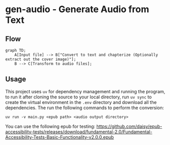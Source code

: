 gen-audio - Generate Audio from Text
====================================

## Flow
```mermaid
graph TD;
    A[Input file] --> B["Convert to text and chapterize (Optionally extract out the cover image)"];
    B --> C[Transform to audio files];
```

## Usage

This project uses `uv` for dependency management and running the program, to run it after cloning the source to your local directory, run `uv sync` to create the virtual environment in the `.env` directory and download all the dependencies. The run the following commands to perform the conversion:

`uv run -v main.py <epub path> <audio output directory>`

You can use the following epub for testing:
https://github.com/daisy/epub-accessibility-tests/releases/download/fundamental-2.0/Fundamental-Accessibility-Tests-Basic-Functionality-v2.0.0.epub